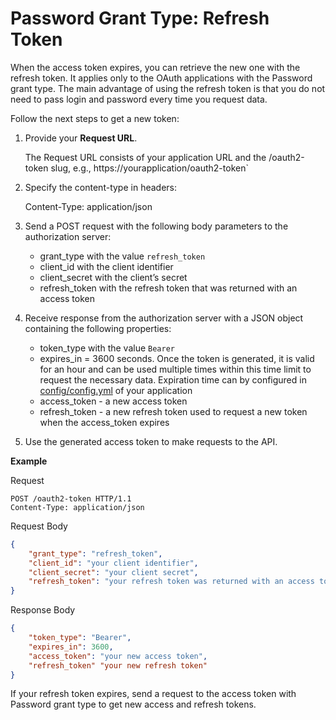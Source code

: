 <a id="web-services-api-authentication-oauth-password-refresh"></a>

# Password Grant Type: Refresh Token

When the access token expires, you can retrieve the new one with the refresh token. It applies only to the OAuth applications with the Password grant type. The main advantage of using the refresh token is that you do not need to pass login and password every time you request data.

Follow the next steps to get a new token:

1. Provide your **Request URL**.

   The Request URL consists of your application URL and the /oauth2-token slug, e.g., https://yourapplication/oauth2-token\`
2. Specify the content-type in headers:

   Content-Type: application/json
3. Send a POST request with the following body parameters to the authorization server:
   * grant_type with the value `refresh_token`
   * client_id with the client identifier
   * client_secret with the client’s secret
   * refresh_token with the refresh token that was returned with an access token
4. Receive response from the authorization server with a JSON object containing the following properties:
   * token_type with the value `Bearer`
   * expires_in = 3600 seconds. Once the token is generated, it is valid for an hour and can be used multiple times within this time limit to request the necessary data. Expiration time can by configured in [config/config.yml](../../bundles/platform/OAuth2ServerBundle/index.md#bundle-docs-platform-oauth2-server-bundle-configuration) of your application
   * access_token - a new access token
   * refresh_token - a new refresh token used to request a new token when the access_token expires
5. Use the generated access token to make requests to the API.

**Example**

Request

```http
POST /oauth2-token HTTP/1.1
Content-Type: application/json
```

Request Body

```json
{
    "grant_type": "refresh_token",
    "client_id": "your client identifier",
    "client_secret": "your client secret",
    "refresh_token": "your refresh token was returned with an access token"
}
```

Response Body

```json
{
    "token_type": "Bearer",
    "expires_in": 3600,
    "access_token": "your new access token",
    "refresh_token" "your new refresh token"
}
```

If your refresh token expires, send a request to the access token with Password grant type to get new
access and refresh tokens.
